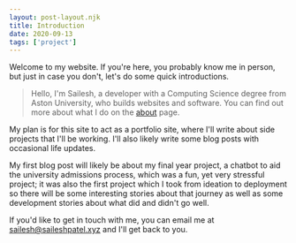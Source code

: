 ```yaml
---
layout: post-layout.njk
title: Introduction
date: 2020-09-13
tags: ['project']
---
```


Welcome to my website. If you're here, you probably know me in person, but just in case you don't, let's do some quick introductions. 

> Hello, I'm Sailesh, a developer with a Computing Science degree from Aston University, who builds websites and software. You can find out more about what I do on the [about](/about) page.

My plan is for this site to act as a portfolio site, where I'll write about side projects that I'll be working. I'll also likely write some blog posts with occasional life updates. 

My first blog post will likely be about my final year project, a chatbot to aid the university admissions process, which was a fun, yet very stressful project; it was also the first project which I took from ideation to deployment so there will be some interesting stories about that journey as well as some development stories about what did and didn't go well.

If you'd like to get in touch with me, you can email me at [sailesh@saileshpatel.xyz](mailto:sailesh@saileshpatel.xyz) and I'll get back to you.